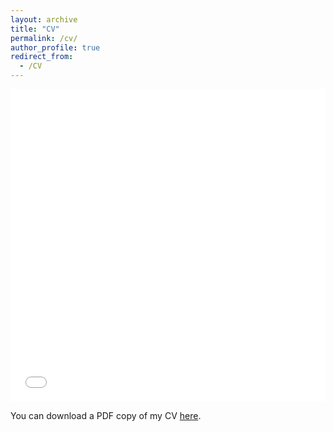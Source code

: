 ```yaml
---
layout: archive
title: "CV"
permalink: /cv/
author_profile: true
redirect_from:
  - /CV
---
```


<embed src="Megumi_Kivuva_CV_9_20.pdf" type="application/pdf" width="100%" height="500px" />

You can download a PDF copy of my CV [here](Megumi_Kivuva_CV_9_20.pdf).
